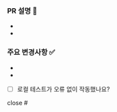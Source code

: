 ### PR 설명 🔎
- <!--어떠한것을 변경한 pr-->
- 

### 주요 변경사항 ✅
- <!--변경사항-->
- <!--QueryCodesService-->


- [ ] 로컬 테스트가 오류 없이 작동했나요?

close #<!--issue-->